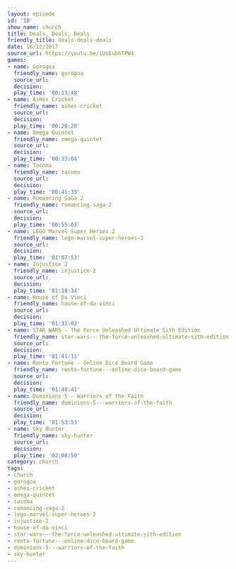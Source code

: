 ```yaml
---
layout: episode
id: '18'
show_name: church
title: Deals, Deals, Deals
friendly_title: deals-deals-deals
date: 16/12/2017
source_url: https://youtu.be/iUoEubhTPW4
games:
- name: Gorogoa
  friendly_name: gorogoa
  source_url: 
  decision: 
  play_time: '00:13:48'
- name: Ashes Cricket
  friendly_name: ashes-cricket
  source_url: 
  decision: 
  play_time: '00:20:20'
- name: Omega Quintet
  friendly_name: omega-quintet
  source_url: 
  decision: 
  play_time: '00:33:04'
- name: Tacoma
  friendly_name: tacoma
  source_url: 
  decision: 
  play_time: '00:41:35'
- name: Romancing SaGa 2
  friendly_name: romancing-saga-2
  source_url: 
  decision: 
  play_time: '00:55:03'
- name: LEGO Marvel Super Heroes 2
  friendly_name: lego-marvel-super-heroes-2
  source_url: 
  decision: 
  play_time: '01:07:53'
- name: Injustice 2
  friendly_name: injustice-2
  source_url: 
  decision: 
  play_time: '01:18:34'
- name: House of Da Vinci
  friendly_name: house-of-da-vinci
  source_url: 
  decision: 
  play_time: '01:31:02'
- name: STAR WARS - The Force Unleashed Ultimate Sith Edition
  friendly_name: star-wars---the-force-unleashed-ultimate-sith-edition
  source_url: 
  decision: 
  play_time: '01:41:11'
- name: Rento Fortune - Online Dice Board Game
  friendly_name: rento-fortune---online-dice-board-game
  source_url: 
  decision: 
  play_time: '01:48:41'
- name: Dominions 5 - Warriors of the Faith
  friendly_name: dominions-5---warriors-of-the-faith
  source_url: 
  decision: 
  play_time: '01:53:53'
- name: Sky Hunter
  friendly_name: sky-hunter
  source_url: 
  decision: 
  play_time: '02:08:50'
category: church
tags:
- church
- gorogoa
- ashes-cricket
- omega-quintet
- tacoma
- romancing-saga-2
- lego-marvel-super-heroes-2
- injustice-2
- house-of-da-vinci
- star-wars---the-force-unleashed-ultimate-sith-edition
- rento-fortune---online-dice-board-game
- dominions-5---warriors-of-the-faith
- sky-hunter
---
```

